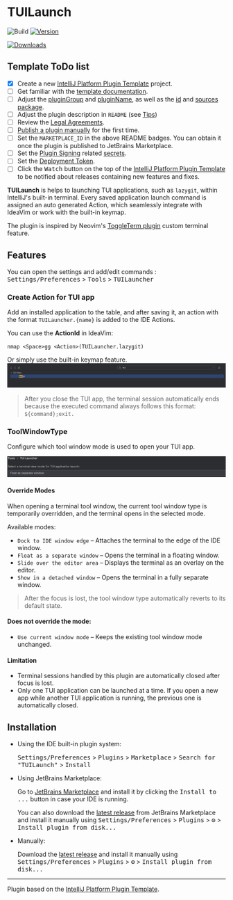 # TUILaunch

![Build](https://github.com/atm1020/TUILaunch/workflows/Build/badge.svg)
[![Version](https://img.shields.io/jetbrains/plugin/v/com.github.atm1020.tuilaunch.svg)](https://plugins.jetbrains.com/plugin/com.github.atm1020.tuilaunch)

[![Downloads](https://img.shields.io/jetbrains/plugin/d/com.github.atm1020.tuilaunch.svg)](https://plugins.jetbrains.com/plugin/com.github.atm1020.tuilaunch)

## Template ToDo list
- [x] Create a new [IntelliJ Platform Plugin Template][template] project.
- [ ] Get familiar with the [template documentation][template].
- [ ] Adjust the [pluginGroup](./gradle.properties) and [pluginName](./gradle.properties), as well as the [id](./src/main/resources/META-INF/plugin.xml) and [sources package](./src/main/kotlin).
- [ ] Adjust the plugin description in `README` (see [Tips][docs:plugin-description])
- [ ] Review the [Legal Agreements](https://plugins.jetbrains.com/docs/marketplace/legal-agreements.html?from=IJPluginTemplate).
- [ ] [Publish a plugin manually](https://plugins.jetbrains.com/docs/intellij/publishing-plugin.html?from=IJPluginTemplate) for the first time.
- [ ] Set the `MARKETPLACE_ID` in the above README badges. You can obtain it once the plugin is published to JetBrains Marketplace.
- [ ] Set the [Plugin Signing](https://plugins.jetbrains.com/docs/intellij/plugin-signing.html?from=IJPluginTemplate) related [secrets](https://github.com/JetBrains/intellij-platform-plugin-template#environment-variables).
- [ ] Set the [Deployment Token](https://plugins.jetbrains.com/docs/marketplace/plugin-upload.html?from=IJPluginTemplate).
- [ ] Click the <kbd>Watch</kbd> button on the top of the [IntelliJ Platform Plugin Template][template] to be notified about releases containing new features and fixes.

<!-- Plugin description -->
**TUILaunch** is helps to launching TUI applications, such as `lazygit`, within IntelliJ's built-in terminal.
Every saved application launch command is assigned an auto generated Action,
which seamlessly integrate with IdeaVim or work  with the built-in keymap.


The plugin is  inspired by Neovim's  [ToggleTerm plugin](https://github.com/akinsho/toggleterm.nvim?tab=readme-ov-file#custom-terminals) custom terminal feature.

<!-- Plugin description end -->

## Features
You can open the settings and add/edit commands :
<kbd>Settings/Preferences</kbd> > <kbd>Tools</kbd> > <kbd>TUILauncher</kbd>

### Create Action for TUI app 
Add an installed application to the table, and after saving it, an action with the format `TUILauncher.{name}` is added to the IDE Actions.

You can use the **ActionId** in IdeaVim:
```
nmap <Space>gg <Action>(TUILauncher.lazygit)
```

Or simply use the built-in keymap feature.
![AddApp](assets/keymap.png)

> After you close the TUI app, the terminal session automatically ends because the executed command always follows this format: `${command};exit.`
> 
###  ToolWindowType
Configure which tool window mode is used to open your TUI app.

![AddApp](assets/tool_window_type.png)

#### Override Modes
When opening a terminal tool window, the current tool window type is temporarily overridden, and the terminal opens in the selected mode. 

Available modes:
- `Dock to IDE window edge` – Attaches the terminal to the edge of the IDE window.
- `Float as a separate window` – Opens the terminal in a floating window.
- `Slide over the editor area` – Displays the terminal as an overlay on the editor.
- `Show in a detached window` – Opens the terminal in a fully separate window.

> After the focus is lost, the tool window type automatically reverts to its default state.

#### Does not override the mode:
-  `Use current window mode` – Keeps the existing tool window mode unchanged.

#### Limitation
- Terminal sessions handled by this plugin are automatically closed after focus is lost.
- Only one TUI application can be launched at a time. If you open a new app while another TUI application is running, the previous one is automatically closed.


## Installation

- Using the IDE built-in plugin system:
  
  <kbd>Settings/Preferences</kbd> > <kbd>Plugins</kbd> > <kbd>Marketplace</kbd> > <kbd>Search for "TUILaunch"</kbd> >
  <kbd>Install</kbd>
  
- Using JetBrains Marketplace:

  Go to [JetBrains Marketplace](https://plugins.jetbrains.com/plugin/MARKETPLACE_ID) and install it by clicking the <kbd>Install to ...</kbd> button in case your IDE is running.

  You can also download the [latest release](https://plugins.jetbrains.com/plugin/MARKETPLACE_ID/versions) from JetBrains Marketplace and install it manually using
  <kbd>Settings/Preferences</kbd> > <kbd>Plugins</kbd> > <kbd>⚙️</kbd> > <kbd>Install plugin from disk...</kbd>

- Manually:

  Download the [latest release](https://github.com/atm1020/TUILaunch/releases/latest) and install it manually using
  <kbd>Settings/Preferences</kbd> > <kbd>Plugins</kbd> > <kbd>⚙️</kbd> > <kbd>Install plugin from disk...</kbd>


---
Plugin based on the [IntelliJ Platform Plugin Template][template].

[template]: https://github.com/JetBrains/intellij-platform-plugin-template
[docs:plugin-description]: https://plugins.jetbrains.com/docs/intellij/plugin-user-experience.html#plugin-description-and-presentation
